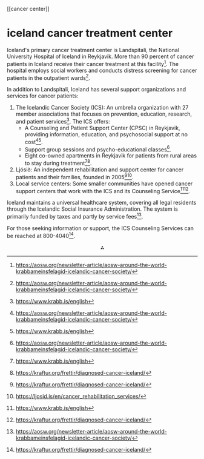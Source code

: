 [[cancer center]]
# iceland cancer treatment center

Iceland's primary cancer treatment center is Landspitali, the National University Hospital of Iceland in Reykjavik. More than 90 percent of cancer patients in Iceland receive their cancer treatment at this facility[^1]. The hospital employs social workers and conducts distress screening for cancer patients in the outpatient wards[^1].

In addition to Landspitali, Iceland has several support organizations and services for cancer patients:

1. The Icelandic Cancer Society (ICS): An umbrella organization with 27 member associations that focuses on prevention, education, research, and patient services[^3]. The ICS offers:
    - A Counseling and Patient Support Center (CPSC) in Reykjavik, providing information, education, and psychosocial support at no cost[^1][^3].
    - Support group sessions and psycho-educational classes[^1].
    - Eight co-owned apartments in Reykjavik for patients from rural areas to stay during treatment[^3][^4].
2. Ljósið: An independent rehabilitation and support center for cancer patients and their families, founded in 2005[^4][^6].
3. Local service centers: Some smaller communities have opened cancer support centers that work with the ICS and its Counseling Service[^3][^4].

Iceland maintains a universal healthcare system, covering all legal residents through the Icelandic Social Insurance Administration. The system is primarily funded by taxes and partly by service fees[^1].

For those seeking information or support, the ICS Counseling Services can be reached at 800-4040[^4].

<div style="text-align: center">⁂</div>

[^1]: https://aosw.org/newsletter-article/aosw-around-the-world-krabbameinsfelagid-icelandic-cancer-society/

[^2]: https://ncu.nu/icelandic-cancer-society/

[^3]: https://www.krabb.is/english

[^4]: https://kraftur.org/frettir/diagnosed-cancer-iceland/

[^5]: https://siope.eu/ROC-ICELAND

[^6]: https://ljosid.is/en/cancer_rehabilitation_services/

[^7]: https://iris.rais.is/en/organisations/cancer-center

[^8]: https://healthsciences.hi.is/research-research-institutions/cancer-research-laboratory

